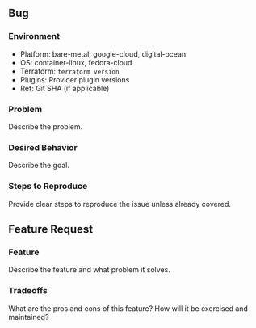 <!-- Fill in either the 'Bug' or 'Feature Request' section -->

## Bug

### Environment

* Platform: bare-metal, google-cloud, digital-ocean
* OS: container-linux, fedora-cloud
* Terraform: `terraform version`
* Plugins: Provider plugin versions
* Ref: Git SHA (if applicable)

### Problem

Describe the problem.

### Desired Behavior

Describe the goal.

### Steps to Reproduce

Provide clear steps to reproduce the issue unless already covered.

## Feature Request

### Feature

Describe the feature and what problem it solves.

### Tradeoffs

What are the pros and cons of this feature? How will it be exercised and maintained?
